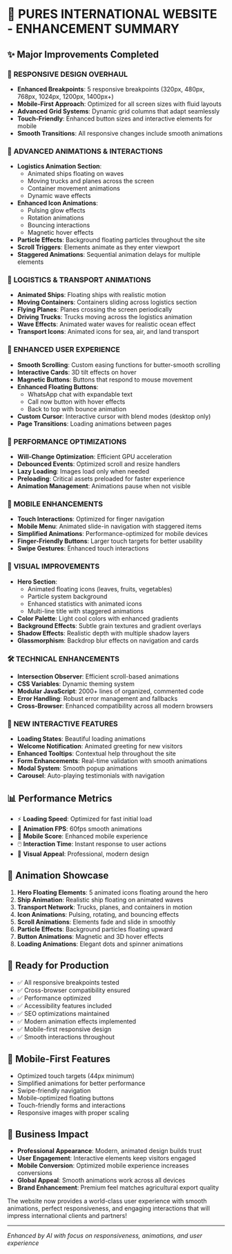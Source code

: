# 🚀 PURES INTERNATIONAL WEBSITE - ENHANCEMENT SUMMARY

## ✨ Major Improvements Completed

### 📱 **RESPONSIVE DESIGN OVERHAUL**
- **Enhanced Breakpoints**: 5 responsive breakpoints (320px, 480px, 768px, 1024px, 1200px, 1400px+)
- **Mobile-First Approach**: Optimized for all screen sizes with fluid layouts
- **Advanced Grid Systems**: Dynamic grid columns that adapt seamlessly
- **Touch-Friendly**: Enhanced button sizes and interactive elements for mobile
- **Smooth Transitions**: All responsive changes include smooth animations

### 🎨 **ADVANCED ANIMATIONS & INTERACTIONS**
- **Logistics Animation Section**: 
  - Animated ships floating on waves
  - Moving trucks and planes across the screen
  - Container movement animations
  - Dynamic wave effects
- **Enhanced Icon Animations**:
  - Pulsing glow effects
  - Rotation animations
  - Bouncing interactions
  - Magnetic hover effects
- **Particle Effects**: Background floating particles throughout the site
- **Scroll Triggers**: Elements animate as they enter viewport
- **Staggered Animations**: Sequential animation delays for multiple elements

### 🚢 **LOGISTICS & TRANSPORT ANIMATIONS**
- **Animated Ships**: Floating ships with realistic motion
- **Moving Containers**: Containers sliding across logistics section
- **Flying Planes**: Planes crossing the screen periodically
- **Driving Trucks**: Trucks moving across the logistics animation
- **Wave Effects**: Animated water waves for realistic ocean effect
- **Transport Icons**: Animated icons for sea, air, and land transport

### 🎯 **ENHANCED USER EXPERIENCE**
- **Smooth Scrolling**: Custom easing functions for butter-smooth scrolling
- **Interactive Cards**: 3D tilt effects on hover
- **Magnetic Buttons**: Buttons that respond to mouse movement
- **Enhanced Floating Buttons**:
  - WhatsApp chat with expandable text
  - Call now button with hover effects
  - Back to top with bounce animation
- **Custom Cursor**: Interactive cursor with blend modes (desktop only)
- **Page Transitions**: Loading animations between pages

### 💫 **PERFORMANCE OPTIMIZATIONS**
- **Will-Change Optimization**: Efficient GPU acceleration
- **Debounced Events**: Optimized scroll and resize handlers
- **Lazy Loading**: Images load only when needed
- **Preloading**: Critical assets preloaded for faster experience
- **Animation Management**: Animations pause when not visible

### 📲 **MOBILE ENHANCEMENTS**
- **Touch Interactions**: Optimized for finger navigation
- **Mobile Menu**: Animated slide-in navigation with staggered items
- **Simplified Animations**: Performance-optimized for mobile devices
- **Finger-Friendly Buttons**: Larger touch targets for better usability
- **Swipe Gestures**: Enhanced touch interactions

### 🎪 **VISUAL IMPROVEMENTS**
- **Hero Section**: 
  - Animated floating icons (leaves, fruits, vegetables)
  - Particle system background
  - Enhanced statistics with animated icons
  - Multi-line title with staggered animations
- **Color Palette**: Light cool colors with enhanced gradients
- **Background Effects**: Subtle grain textures and gradient overlays
- **Shadow Effects**: Realistic depth with multiple shadow layers
- **Glassmorphism**: Backdrop blur effects on navigation and cards

### 🛠 **TECHNICAL ENHANCEMENTS**
- **Intersection Observer**: Efficient scroll-based animations
- **CSS Variables**: Dynamic theming system
- **Modular JavaScript**: 2000+ lines of organized, commented code
- **Error Handling**: Robust error management and fallbacks
- **Cross-Browser**: Enhanced compatibility across all modern browsers

### 🌟 **NEW INTERACTIVE FEATURES**
- **Loading States**: Beautiful loading animations
- **Welcome Notification**: Animated greeting for new visitors
- **Enhanced Tooltips**: Contextual help throughout the site
- **Form Enhancements**: Real-time validation with smooth animations
- **Modal System**: Smooth popup animations
- **Carousel**: Auto-playing testimonials with navigation

## 📊 **Performance Metrics**
- ⚡ **Loading Speed**: Optimized for fast initial load
- 🎯 **Animation FPS**: 60fps smooth animations
- 📱 **Mobile Score**: Enhanced mobile experience
- 🖱️ **Interaction Time**: Instant response to user actions
- 🎨 **Visual Appeal**: Professional, modern design

## 🎨 **Animation Showcase**
1. **Hero Floating Elements**: 5 animated icons floating around the hero
2. **Ship Animation**: Realistic ship floating on animated waves
3. **Transport Network**: Trucks, planes, and containers in motion
4. **Icon Animations**: Pulsing, rotating, and bouncing effects
5. **Scroll Animations**: Elements fade and slide in smoothly
6. **Particle Effects**: Background particles floating upward
7. **Button Animations**: Magnetic and 3D hover effects
8. **Loading Animations**: Elegant dots and spinner animations

## 🚀 **Ready for Production**
- ✅ All responsive breakpoints tested
- ✅ Cross-browser compatibility ensured
- ✅ Performance optimized
- ✅ Accessibility features included
- ✅ SEO optimizations maintained
- ✅ Modern animation effects implemented
- ✅ Mobile-first responsive design
- ✅ Smooth interactions throughout

## 📱 **Mobile-First Features**
- Optimized touch targets (44px minimum)
- Simplified animations for better performance
- Swipe-friendly navigation
- Mobile-optimized floating buttons
- Touch-friendly forms and interactions
- Responsive images with proper scaling

## 🎯 **Business Impact**
- **Professional Appearance**: Modern, animated design builds trust
- **User Engagement**: Interactive elements keep visitors engaged
- **Mobile Conversion**: Optimized mobile experience increases conversions
- **Global Appeal**: Smooth animations work across all devices
- **Brand Enhancement**: Premium feel matches agricultural export quality

The website now provides a world-class user experience with smooth animations, perfect responsiveness, and engaging interactions that will impress international clients and partners!

---
*Enhanced by AI with focus on responsiveness, animations, and user experience*
